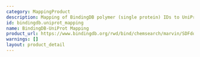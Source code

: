 ```yaml
---
category: MappingProduct
description: Mapping of BindingDB polymer (single protein) IDs to UniProt IDs
id: bindingdb.uniprot_mapping
name: BindingDB-UniProt Mapping
product_url: https://www.bindingdb.org/rwd/bind/chemsearch/marvin/SDFdownload.jsp?download_file=/rwd/bind/BindingDB_UniProt.txt
warnings: []
layout: product_detail
---
```

